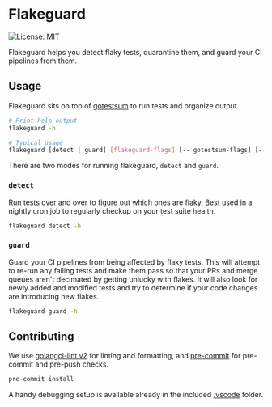 # Flakeguard

[![License: MIT](https://img.shields.io/badge/License-MIT-yellow.svg)](https://opensource.org/licenses/MIT)

Flakeguard helps you detect flaky tests, quarantine them, and guard your CI pipelines from them.

## Usage

Flakeguard sits on top of [gotestsum](https://github.com/gotestyourself/gotestsum) to run tests and organize output.

```sh
# Print help output
flakeguard -h

# Typical usage
flakeguard [detect | guard] [flakeguard-flags] [-- gotestsum-flags] [-- go-test-flags]
```

There are two modes for running flakeguard, `detect` and `guard`.

### `detect`

Run tests over and over to figure out which ones are flaky. Best used in a nightly cron job to regularly checkup on your test suite health.

```sh
flakeguard detect -h
```

### `guard`

Guard your CI pipelines from being affected by flaky tests. This will attempt to re-run any failing tests and make them pass so that your PRs and merge queues aren't decimated by getting unlucky with flakes. It will also look for newly added and modified tests and try to determine if your code changes are introducing new flakes.

```sh
flakeguard guard -h
```

## Contributing

We use [golangci-lint v2](https://golangci-lint.run/) for linting and formatting, and [pre-commit](https://pre-commit.com/) for pre-commit and pre-push checks.

```sh
pre-commit install
```

A handy debugging setup is available already in the included [.vscode](.vscode/) folder.
